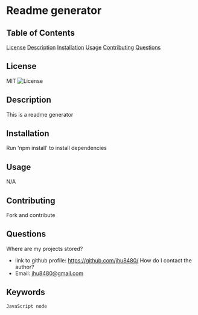 # Readme generator

## Table of Contents

[License](#license)
[Description](#description)
[Installation](#installation)
[Usage](#usage)
[Contributing](#contributing)
[Questions](#questions)

## License

MIT
![License](https://img.shields.io/badge/License-MIT-blue.svg)

## Description

This is a readme generator

## Installation

Run 'npm install' to install dependencies

## Usage

N/A

## Contributing

Fork and contribute

## Questions

Where are my projects stored?

- link to github profile: https://github.com/jhu8480/
  How do I contact the author?
- Email: jhu8480@gmail.com

## Keywords

    JavaScript node
